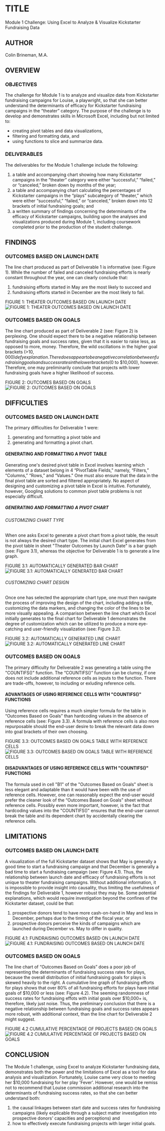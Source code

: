 # TITLE

Module 1 Challenge: Using Excel to Analyze & Visualize Kickstarter Fundraising Data

## AUTHOR

Colin Brineman, M.A.

## OVERVIEW

### OBJECTIVES

The challenge for Module 1 is to analyze and visualize data from Kickstarter fundraising campaigns for Louise, a playwright, so that she can better understand the determinants of efficacy for Kickstarter fundraising campaigns in the “theater” category. The purpose of the challenge is to develop and demonstrates skills in Microsoft Excel, including but not limited to:
  - creating pivot tables and data visualizations,
  - filtering and formatting data, and
  - using functions to slice and summarize data.

### DELIVERABLES

The deliverables for the Module 1 challenge include the following:
  1. a table and accompanying chart showing how many Kickstarter campaigns in the “theater” category were either “successful,” “failed,” or “canceled,” broken down by months of the year;
  2. a table and accompanying chart calculating the percentages of Kickstarter campaigns in the “plays” subcategory of “theater,” which were either “successful,” “failed,” or “canceled,” broken down into 12 brackets of initial fundraising goals; and
  3. a written summary of findings concerning the determinants of the efficacy of Kickstarter campaigns, building upon the analyses and visualizations produced during Module 1, including coursework completed prior to the production of the student challenge.

## FINDINGS

### OUTCOMES BASED ON LAUNCH DATE

The line chart produced as part of Deliverable 1 is informative (see: Figure 1). While the number of failed and canceled fundraising efforts is nearly constant throughout the year, one can clearly conclude that:
1. fundraising efforts started in May are the most likely to succeed and
2. fundraising efforts started in December are the most likely to fail.

FIGURE 1: THEATER OUTCOMES BASED ON LAUNCH DATE
![FIGURE 1: THEATER OUTCOMES BASED ON LAUNCH DATE](/resources/Theater_Outcomes_vs_Launch.png)

### OUTCOMES BASED ON GOALS

The line chart produced as part of Deliverable 2 (see: Figure 2) is perplexing. One should expect there to be a negative relationship between fundraising goals and success rates, given that it is easier to raise less, as opposed to more, money. Therefore, the wild oscillations in the higher goal brackets (>$10,000) defy explanation. There does appear to be a negative correlation between fundraising goals and success rates in the lower brackets ($0 to $10,000), however. Therefore, one may preliminarily conclude that projects with lower fundraising goals have a higher likelihood of success. 

FIGURE 2: OUTCOMES BASED ON GOALS
![FIGURE 2: OUTCOMES BASED ON GOALS](/resources/Outcomes_vs_Goals.png)

## DIFFICULTIES

### OUTCOMES BASED ON LAUNCH DATE

The primary difficulties for Deliverable 1 were:
  1. generating and formatting a pivot table and
  2. generating and formatting a pivot chart.

#### GENERATING AND FORMATTING A PIVOT TABLE

Generating one's desired pivot table in Excel involves learning which elements of a dataset belong in 4 “PivotTable Fields," namely, “Filters,” “Columns,” “Rows,” and “Values." One must also ensure that the data in the final pivot table are sorted and filtered appropriately. No aspect of designing and customizing a pivot table in Excel is intuitive. Fortunately, however, Googling solutions to common pivot table problems is not especially difficult.

##### GENERATING AND FORMATTING A PIVOT CHART

###### CUSTOMIZING CHART TYPE

When one asks Excel to generate a pivot chart from a pivot table, the result is not always the desired chart type. The initial chart Excel generates from the pivot table in sheet "Theater Outcomes by Launch Date" is a bar graph (see: Figure 3.1), whereas the objective for Deliverable 1 is to generate a line graph.

FIGURE 3.1: AUTOMATICALLY GENERATED BAR CHART
![FIGURE 3.1: AUTOMATICALLY GENERATED BAR CHART](/resources/Automatically_Generated_Bar_Chart.png)
 
###### CUSTOMIZING CHART DESIGN

Once one has selected the appropriate chart type, one must then navigate the process of improving the design of the chart, including adding a title, customizing the data markers, and changing the color of the lines to be more visually appealing. A comparison between the line chart which Excel initially generates to the final chart for Deliverable 1 demonstrates the degree of customization which can be utilized to produce a more eye-catching and user-friendly visualization (see: Figure 3.2).

FIGURE 3.2: AUTOMATICALLY GENERATED LINE CHART
![FIGURE 3.2: AUTOMATICALLY GENERATED LINE CHART](/resources/Automatically_Generated_Line_Chart.png)

### OUTCOMES BASED ON GOALS

The primary difficulty for Deliverable 2 was generating a table using the "COUNTIFS()" function. The “COUNTIFS()” function can be clumsy, if one does not include additional reference cells as inputs to the function. There are trade-offs, however, to including or exluding reference cells.

#### ADVANTAGES OF USING REFERENCE CELLS WITH "COUNTIFS()" FUNCTIONS

Using reference cells requires a much simpler formula for the table in “Outcomes Based on Goals” than hardcoding values in the absence of reference cells (see: Figure 3.3). A formula with reference cells is also more repurposable should the end-user desire to break the relevant data down into goal brackets of their own choosing.

FIGURE 3.3: OUTCOMES BASED ON GOALS TABLE WITH REFERENCE CELLS
![FIGURE 3.3: OUTCOMES BASED ON GOALS TABLE WITH REFERENCE CELLS](/resources/Outcomes_Based_on_Goals_Table_With_Reference_Cells.png)
 
#### DISADVANTAGES OF USING REFERENCE CELLS WITH "COUNTIFS()" FUNCTIONS

The formula used in cell "B1" of the "Outcomes Based on Goals" sheet is less elegant and adaptable than it would have been with the use of reference cells. However, one can reasonably expect the end-user would prefer the cleaner look of the “Outcomes Based on Goals” sheet without reference cells. Possibly even more important, however, is the fact that hardcoding values into the "COUNTIFS()" ensures that the end-user cannot break the table and its dependent chart by accidentally clearing the reference cells. 

## LIMITATIONS

### OUTCOMES BASED ON LAUNCH DATE

A visualization of the full Kickstarter dataset shows that May is generally a good time to start a fundraising campaign and that December is generally a bad time to start a fundraising campaign (see: Figure 4.1). Thus, the relationship between launch date and efficacy of fundraising efforts is not unique to theater fundraising campaigns. Without additional information, it is impossible to provide insight into causality, thus limiting the usefulness of the findings for Deliverable 1, however robust they may be. Some potential explanations, which would require investigation beyond the confines of the Kickstarter dataset, could be that:
  1. prospective donors tend to have more cash-on-hand in May and less in December, perhaps due to the timing of the fiscal year, or
  2. prospective donors perceive the kinds of campaigns which are launched during December vs. May to differ in quality.

FIGURE 4.1: FUNDRAISING OUTCOMES BASED ON LAUNCH DATE
![FIGURE 4.1: FUNDRAISING OUTCOMES BASED ON LAUNCH DATE](/resources/Fundraising_Outcomes_Based_on_Launch_Date.png)

### OUTCOMES BASED ON GOALS

The line chart of “Outcomes Based on Goals” does a poor job of representing the determinants of fundraising success rates for plays, because the overall distribution of initial fundraising goals for plays is skewed heavily to the right. A cumulative line graph of fundraising efforts for plays shows that over 80% of all fundraising efforts for plays have initial goals of $10,000 or less (see: Figure 4.2). The seeming randomness of success rates for fundraising effots with initial goals over $10,000+ is, therefore, likely just noise. Thus, the preliminary conclusion that there is a negative relationship between fundraising goals and success rates appears more robust, with additional context, than the line chart for Deliverable 2 might suggest.

FIGURE 4.2 CUMULATIVE PERCENTAGE OF PROJECTS BASED ON GOALS
![FIGURE 4.2 CUMULATIVE PERCENTAGE OF PROJECTS BASED ON GOALS](/resources/Cumulative_Percentage_of_Projects_Based_on_Goals.png)

## CONCLUSION

The Module 1 challenge, using Excel to analyze Kickstarter fundraising data, demonstrates both the power and the limitations of Excel as a tool for data analysis and visualization. Fortunately, Louise came very close to meeting her $10,000 fundraising for her play 'Fever'. However, one would be remiss not to recommend that Louise commission additional research into the determinants of fundraising success rates, so that she can better understand both:
  1. the causal linkages between start date and success rates for fundraising campaigns (likely explicable through a subject matter investigation into prospective donors' capacities and perceptions) and
  2. how to effectively execute fundraising projects with larger initial goals.
